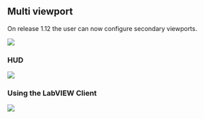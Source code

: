 
## Multi viewport
On release 1.12 the user can now configure secondary viewports.

<p class="img_container">
<img class="lg_img" src="../viewport.png"/>
</p>

### HUD
<p class="img_container">
<img class="lg_img" src="../hud.png"/>
</p>

### Using the LabVIEW Client
<p class="img_container">
<img class="lg_img" src="../lv_viewport.png"/>
</p>